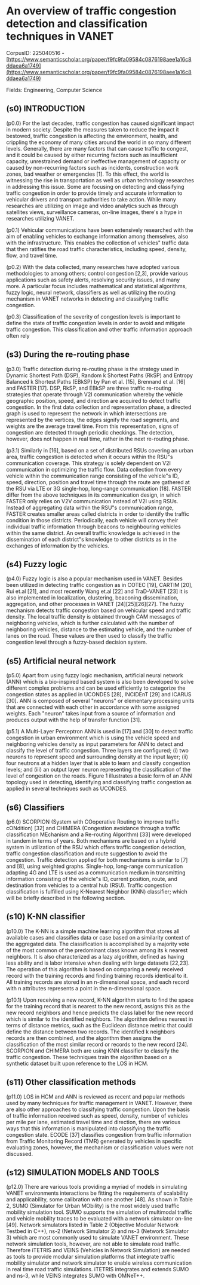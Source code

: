 # An overview of traffic congestion detection and classification techniques in VANET

CorpusID: 225040516 - [https://www.semanticscholar.org/paper/f9fc9fa09584c0876198aee1a16c8ddaea6a1749](https://www.semanticscholar.org/paper/f9fc9fa09584c0876198aee1a16c8ddaea6a1749)

Fields: Engineering, Computer Science

## (s0) INTRODUCTION
(p0.0) For the last decades, traffic congestion has caused significant impact in modern society. Despite the measures taken to reduce the impact it bestowed, traffic congestion is affecting the environment, health, and crippling the economy of many cities around the world in so many different levels. Generally, there are many factors that can cause traffic to congest, and it could be caused by either recurring factors such as insufficient capacity, unrestrained demand or ineffective management of capacity or caused by non-recurring factors such as incidents, construction work zones, bad weather or emergencies [1]. To this effect, the world is witnessing the rise in transportation as well as urban technology researches in addressing this issue. Some are focusing on detecting and classifying traffic congestion in order to provide timely and accurate information to vehicular drivers and transport authorities to take action. While many researches are utilizing on image and video analytics such as through satellites views, surveillance cameras, on-line images, there's a hype in researches utilizing VANET.

(p0.1) Vehicular communications have been extensively researched with the aim of enabling vehicles to exchange information among themselves, also with the infrastructure. This enables the collection of vehicles" traffic data that then ratifies the road traffic characteristics, including speed, density, flow, and travel time.

(p0.2) With the data collected, many researches have adopted various methodologies to among others; control congestion [2,3], provide various applications such as safety alerts, resolving security issues, and many more. A particular focus includes mathematical and statistical algorithms, fuzzy logic, neural network, classifiers as well as utilizing the routing mechanism in VANET networks in detecting and classifying traffic congestion.

(p0.3) Classification of the severity of congestion levels is important to define the state of traffic congestion levels in order to avoid and mitigate traffic congestion. This classification and other traffic information approach often rely
## (s3) During the re-routing phase
(p3.0) Traffic detection during re-routing phase is the strategy used in Dynamic Shortest Path (DSP), Random k Shortest Paths (RkSP) and Entropy Balanced k Shortest Paths (EBkSP) by Pan et al. [15], Brennand et al. [16] and FASTER [17]. DSP, RkSP, and EBkSP are three traffic re-routing strategies that operate through V2I communication whereby the vehicle geographic position, speed, and direction are acquired to detect traffic congestion. In the first data collection and representation phase, a directed graph is used to represent the network in which intersections are represented by the vertices, the edges signify the road segments, and weights are the average travel time. From this representation, signs of congestion are detected through periodic checkings. The detection, however, does not happen in real time, rather in the next re-routing phase.

(p3.1) Similarly in [16], based on a set of distributed RSUs covering an urban area, traffic congestion is detected when it occurs within the RSU"s communication coverage. This strategy is solely dependent on V2I communication in optimizing the traffic flow. Data collection from every vehicle within the communication range consisting of the vehicle"s ID, speed, direction, position and travel time through the route are gathered at the RSU via LTE or 3G single-hop, long-range communication [18]. FASTER differ from the above techniques in its communication design, in which FASTER only relies on V2V communication instead of V2I using RSUs. Instead of aggregating data within the RSU"s communication range, FASTER creates smaller areas called districts in order to identify the traffic condition in those districts. Periodically, each vehicle will convey their individual traffic information through beacons to neighbouring vehicles within the same district. An overall traffic knowledge is achieved in the dissemination of each district"s knowledge to other districts as in the exchanges of information by the vehicles.
## (s4) Fuzzy logic
(p4.0) Fuzzy logic is also a popular mechanism used in VANET. Besides been utilized in detecting traffic congestion as in COTEC [19], CARTIM [20], Rui et.al [21], and most recently Wang et.al [22] and TraD-VANET [23] it is also implemented in localization, clustering, beaconing dissemination, aggregation, and other processes in VANET [24][25][26][27]. The fuzzy mechanism detects traffic congestion based on vehicular speed and traffic density. The local traffic density is obtained through CAM messages of neighboring vehicles, which is further calculated with the number of neighboring vehicles, distance to the estimating vehicle, and the number of lanes on the road. These values are then used to classify the traffic congestion level through a fuzzy-based decision system.  
## (s5) Artificial neural network
(p5.0) Apart from using fuzzy logic mechanism, artificial neural network (ANN) which is a bio-inspired based system is also been developed to solve different complex problems and can be used efficiently to categorize the congestion states as applied in UCONDES [28], INCIDEnT [29] and ICARUS [30]. ANN is composed of several "neurons" or elementary processing units that are connected with each other in accordance with some assigned weights. Each "neuron" takes input from a source of information and produces output with the help of transfer function [31].

(p5.1) A Multi-Layer Perceptron ANN is used in [17] and [30] to detect traffic congestion in urban environment which is using the vehicle speed and neighboring vehicles density as input parameters for ANN to detect and classify the level of traffic congestion. Three layers are configured; (i) two neurons to represent speed and surrounding density at the input layer; (ii) four neutrons at a hidden layer that is able to learn and classify congestion levels; and (iii) an output layer neuron representing the classification of the level of congestion on the roads. Figure 1 illustrates a basic form of an ANN topology used in detecting, identifying and classifying traffic congestion as applied in several techniques such as UCONDES. 
## (s6) Classifiers
(p6.0) SCORPION (System with COoperative Routing to improve traffic cONdition) [32] and CHIMERA (Congestion avoidance through a traffIc classification MEchanism and a Re-routing Algorithm) [33] were developed in tandem in terms of years. Both mechanisms are based on a hybrid system in utilization of the RSU which offers traffic congestion detection, traffic congestion classification and route suggestion to avoid the congestion. Traffic detection applied for both mechanisms is similar to [7] and [8], using weighted graphs. Single-hop, long-range communication adapting 4G and LTE is used as a communication medium in transmitting information consisting of the vehicle"s ID, current position, route, and destination from vehicles to a central hub (RSU). Traffic congestion classification is fulfilled using K-Nearest Neighbor (KNN) classifier; which will be briefly described in the following section.
## (s10) K-NN classifier
(p10.0) The K-NN is a simple machine learning algorithm that stores all available cases and classifies data or case based on a similarity context of the aggregated data. The classification is accomplished by a majority vote of the most common of the predominant class known among its k nearest neighbors. It is also characterized as a lazy algorithm, defined as having less ability and is labor intensive when dealing with large datasets [22,23]. The operation of this algorithm is based on comparing a newly received record with the training records and finding training records identical to it. All training records are stored in an n-dimensional space, and each record with n attributes represents a point in the n-dimensional space.

(p10.1) Upon receiving a new record, K-NN algorithm starts to find the space for the training record that is nearest to the new record, assigns this as the new record neighbors and hence predicts the class label for the new record which is similar to the identified neighbors. The algorithm defines nearest in terms of distance metrics, such as the Euclidean distance metric that could define the distance between two records. The identified k neighbors records are then combined, and the algorithm then assigns the classification of the most similar record or records to the new record [24]. SCORPION and CHIMERA both are using KNN classifier to classify the traffic congestion. These techniques train the algorithm based on a synthetic dataset built upon reference to the LOS in HCM.
## (s11) Other classification methods
(p11.0) LOS in HCM and ANN is reviewed as recent and popular methods used by many techniques for traffic management in VANET. However, there are also other approaches to classifying traffic congestion. Upon the basis of traffic information received such as speed, density, number of vehicles per mile per lane, estimated travel time and direction, there are various ways that this information is manipulated into classifying the traffic congestion state. ECODE [37] classifies congestion from traffic information from Traffic Monitoring Record (TMR) generated by vehicles in specific evaluating zones, however, the mechanism or classification values were not discussed.
## (s12) SIMULATION MODELS AND TOOLS
(p12.0) There are various tools providing a myriad of models in simulating VANET environments interactions be fitting the requirements of scalability and applicability, some calibration with one another [48]. As shown in Table 2, SUMO (Simulator for Urban MObility) is the most widely used traffic mobility simulation tool. SUMO supports the simulation of multimodal traffic and vehicle mobility traces to be evaluated with a network simulator on-line [49]. Network simulators listed in Table 2  (Objective Modular Network Testbed in C++), ns-2 (Network Simulator 2) and ns-3 (Network Simulator 3) which are most commonly used to simulate VANET environment. These network simulation tools, however, are not able to simulate road traffic. Therefore iTETRIS and VEINS (Vehicles in Network Simulation) are needed as tools to provide modular simulation platforms that integrate traffic mobility simulator and network simulator to enable wireless communication in real time road traffic simulations. iTETRIS integrates and extends SUMO and ns-3, while VEINS integrates SUMO with OMNeT++.
